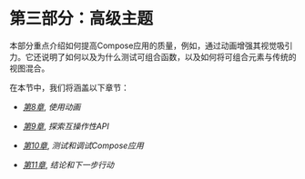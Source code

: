 # 第三部分：高级主题

本部分重点介绍如何提高Compose应用的质量，例如，通过动画增强其视觉吸引力。它还说明了如何以及为什么测试可组合函数，以及如何将可组合元素与传统的视图混合。

在本节中，我们将涵盖以下章节：

+   [*第8章*](B17505_08_ePub.xhtml#_idTextAnchor135), *使用动画*

+   [*第9章*](B17505_09_ePub.xhtml#_idTextAnchor148), *探索互操作性API*

+   [*第10章*](B17505_10_ePub.xhtml#_idTextAnchor159), *测试和调试Compose应用*

+   [*第11章*](B17505_11_ePub.xhtml#_idTextAnchor174), *结论和下一步行动*
